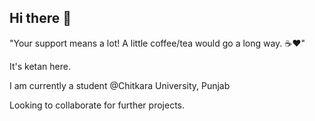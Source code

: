 ## Hi there 👋

<html>
  <body>
    <p> "Your support means a lot! A little coffee/tea would go a long way. ☕❤️" </p>
    <p> It's ketan here. </p>
    <p> I am currently a student @Chitkara University, Punjab</p>
    <p> Looking to collaborate for further projects.</p>
  </body>
</html>
